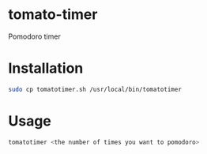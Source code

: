 # tomato-timer
Pomodoro timer
# Installation
```bash
sudo cp tomatotimer.sh /usr/local/bin/tomatotimer
```
# Usage
```bash
tomatotimer <the number of times you want to pomodoro>
```
